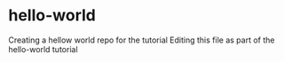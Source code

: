 # hello-world
Creating a hellow world repo for the tutorial
Editing this file as part of the hello-world tutorial
